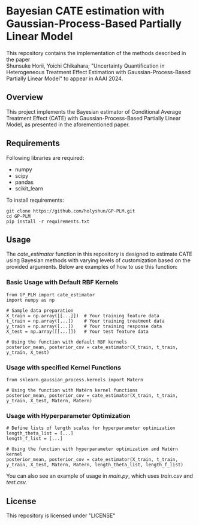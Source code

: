# Bayesian CATE estimation with Gaussian-Process-Based Partially Linear Model

This repository contains the implementation of the methods described in the paper  
Shunsuke Horii, Yoichi Chikahara; "Uncertainty Quantification in Heterogeneous Treatment Effect Estimation with Gaussian-Process-Based Partially Linear Model" to appear in AAAI 2024.  

## Overview

This project implements the Bayesian estimator of Conditional Average Treatment Effect (CATE) with Gaussian-Process-Based Partially Linear Model, as presented in the aforementioned paper.

## Requirements

Following libraries are required:
- numpy
- scipy
- pandas
- scikit_learn

To install requirements:

```setup  
git clone https://github.com/holyshun/GP-PLM.git
cd GP-PLM
pip install -r requirements.txt
```

## Usage

The *cate_estimator* function in this repository is designed to estimate CATE using Bayesian methods with varying levels of customization based on the provided arguments. Below are examples of how to use this function:

### Basic Usage with Default RBF Kernels
```
from GP_PLM import cate_estimator
import numpy as np

# Sample data preparation
X_train = np.array([[...]])  # Your training feature data
t_train = np.array([...])    # Your training treatment data
y_train = np.array([...])    # Your training response data
X_test = np.array([[...]])   # Your test feature data

# Using the function with default RBF kernels
posterior_mean, posterior_cov = cate_estimator(X_train, t_train, y_train, X_test)
```

### Usage with specified Kernel Functions
```
from sklearn.gaussian_process.kernels import Matern

# Using the function with Matérn kernel functions
posterior_mean, posterior_cov = cate_estimator(X_train, t_train, y_train, X_test, Matern, Matern)
```

### Usage with Hyperparameter Optimization
```
# Define lists of length scales for hyperparameter optimization
length_theta_list = [...]
length_f_list = [...]

# Using the function with hyperparameter optimization and Matérn kernel
posterior_mean, posterior_cov = cate_estimator(X_train, t_train, y_train, X_test, Matern, Matern, length_theta_list, length_f_list)
```

You can also see an example of usage in *main.py*, which uses *train.csv* and *test.csv*.

## License

This repository is licensed under "LICENSE"
